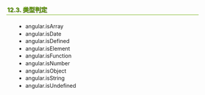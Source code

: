 <h2 style=" border-bottom: 1px solid #69ab01; color: #5e9802; padding: 2px; text-shadow: 1px 1px 1px gray; margin: 20px auto; font-size: medium;">12.3. 类型判定</h2>

<ul style="line-height: 1.4em; padding: 0px; padding-left: 20px; margin: auto 30px;">
<li>angular.isArray
</li>
<li>angular.isDate
</li>
<li>angular.isDefined
</li>
<li>angular.isElement
</li>
<li>angular.isFunction
</li>
<li>angular.isNumber
</li>
<li>angular.isObject
</li>
<li>angular.isString
</li>
<li>angular.isUndefined
</li>
</ul>